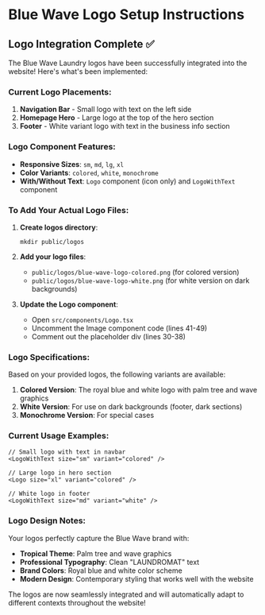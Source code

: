 # Blue Wave Logo Setup Instructions

## Logo Integration Complete ✅

The Blue Wave Laundry logos have been successfully integrated into the website! Here's what's been implemented:

### Current Logo Placements:

1. **Navigation Bar** - Small logo with text on the left side
2. **Homepage Hero** - Large logo at the top of the hero section
3. **Footer** - White variant logo with text in the business info section

### Logo Component Features:

- **Responsive Sizes**: `sm`, `md`, `lg`, `xl`
- **Color Variants**: `colored`, `white`, `monochrome`
- **With/Without Text**: `Logo` component (icon only) and `LogoWithText` component

### To Add Your Actual Logo Files:

1. **Create logos directory**:

   ```
   mkdir public/logos
   ```

2. **Add your logo files**:

   - `public/logos/blue-wave-logo-colored.png` (for colored version)
   - `public/logos/blue-wave-logo-white.png` (for white version on dark backgrounds)

3. **Update the Logo component**:
   - Open `src/components/Logo.tsx`
   - Uncomment the Image component code (lines 41-49)
   - Comment out the placeholder div (lines 30-38)

### Logo Specifications:

Based on your provided logos, the following variants are available:

1. **Colored Version**: The royal blue and white logo with palm tree and wave graphics
2. **White Version**: For use on dark backgrounds (footer, dark sections)
3. **Monochrome Version**: For special cases

### Current Usage Examples:

```tsx
// Small logo with text in navbar
<LogoWithText size="sm" variant="colored" />

// Large logo in hero section
<Logo size="xl" variant="colored" />

// White logo in footer
<LogoWithText size="md" variant="white" />
```

### Logo Design Notes:

Your logos perfectly capture the Blue Wave brand with:

- **Tropical Theme**: Palm tree and wave graphics
- **Professional Typography**: Clean "LAUNDROMAT" text
- **Brand Colors**: Royal blue and white color scheme
- **Modern Design**: Contemporary styling that works well with the website

The logos are now seamlessly integrated and will automatically adapt to different contexts throughout the website!

